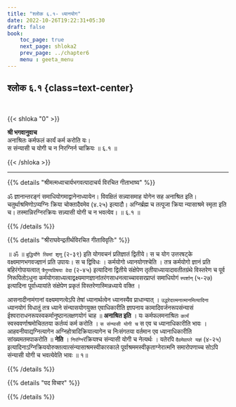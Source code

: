 ```yaml
---
title: "श्लोक ६.१- ध्यानयोग"
date: 2022-10-26T19:22:31+05:30
draft: false
book:
    toc_page: true
    next_page: shloka2
    prev_page: ../chapter6
    menu : geeta_menu
---
```




## श्लोक ६.१ {class=text-center}

<br/>

{{< shloka  "0"  >}}

**श्री भगवानुवाच**  
अनाश्रितः कर्मफलं कार्यं कर्म करोति यः।    
स संन्यासी च योगी च न निरग्निर्न चाक्रियः ॥ ६.१ ॥

{{< /shloka >}}

---


{{% details "श्रीमत्मध्वाचार्यभगवत्पादाचर्य विरचित  गीताभाष्य" %}}

ॐ ज्ञानान्तरङ्गं समाधियोगमाद्वानेनाध्यायेन। विवक्षितं 
सन्न्यासमाह योगेन सह अनाश्रित इति। चतुर्थाश्रमिणोऽप्यग्निः 
क्रिया चोक्तादैवमेव (४.२५)  इत्यादौ। अग्निर्ब्रह्म च तत्पूजा 
क्रिया न्यासाश्रमे स्मृता इति च। तस्मान्निरग्निरक्रियः 
सन्न्यासी योगी च न भवत्येव।  ॥ ६.१ ॥

{{% /details %}}



{{% details "श्रीराघवेन्द्रतीर्थविरचित गीताविवृतिः" %}}


॥ ॐ ॥ `बुद्धिर्योगे त्विमां शृणु` (२-३९) इति योगवचनं 
प्रतिज्ञातं द्वितीये। स च योग उत्तरषट्के वक्ष्वमाणभगवज्ज्ञानं 
प्रति उपायः। स च द्विविधः । कर्मयोगो ध्यानयोगश्चेति । 
तत्र कर्मयोगो ज्ञानं प्रति
बहिरंगोपायत्वात्‌ `त्रैगुण्यविषया वेदा` (२-४५) इत्यादिना द्वितीये संक्षेपेण
तृतीयाध्यायादावतीतग्रंथे विस्तरेण च पूर्व निरूपितोऽधुना 
कर्मयोगसाध्यत्वाद्वक्ष्यमाणज्ञानांतरंगसाधनत्वाच्चावसरप्राप्तं समाधियोगं 
`स्पर्शान्‌` (५-२७) इत्यादिना पूर्वाध्यायांते संक्षेपेण प्रकृतं 
विस्तरेणास्मिन्नध्याये वक्ति ।  

आसनादीनामंगानां वक्ष्यमाणत्वेऽपि तेषां ध्यानार्थत्वेन ध्यानस्यैव
प्राधान्यात्‌ । `उद्धरेदात्मनात्मानमित्यादिना` ध्यानयोगं विधातुं तत्र ध्याने 
संन्यासयोगयुक्त एवाधिकारीति ज्ञापनाय कामादिवर्जनरूपसंन्यासं 
ईश्वराराधनरूपस्वकर्मानुष्ठानलक्षणयोगं चाह ॥ **अनाश्रित इति** । 
यः कर्मफलमनाश्रितः `कार्यं` स्वस्ववर्णाश्रमोचिततया कर्तव्यं कर्म करोति । 
`स संन्यासी योगी च` स एव च ध्यानाधिकारीति भावः । 
आहवनीयाद्यग्नित्यागेन  अग्निहोत्रादिक्रियात्यागेन च निःसंगतया वर्तमान एव 
ध्यानाधिकारीति  सांख्यमतमपाकरोति ॥ 
**नेति** । `निरंग्नि`रक्रियश्च संन्यासी योगी च नेत्यर्थः । 
यतेरपि `दैवमेवापरे यज्ञं` (४-२५) 
इत्यादिनाऽग्निक्रिययोरुक्तत्वात्संन्यासाश्रमस्वीकारकाले 
पूर्वाश्रममस्वीकृताग्नेरात्मनि समारोपणाच्च
सोऽपि संन्यासी योगी च भवत्येवेति भावः ॥ १॥

{{% /details %}}



{{% details "पद विचार" %}}


{{% /details %}}
